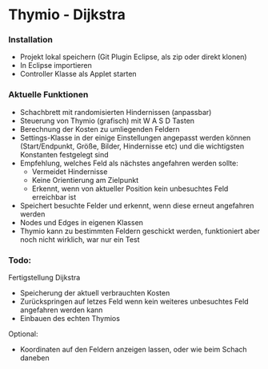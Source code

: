 # Thymio - Dijkstra

### Installation
* Projekt lokal speichern (Git Plugin Eclipse, als zip oder direkt klonen)
* In Eclipse importieren
* Controller Klasse als Applet starten

### Aktuelle Funktionen

   - Schachbrett mit randomisierten Hindernissen (anpassbar)
   - Steuerung von Thymio (grafisch) mit W A S D Tasten
   - Berechnung der Kosten zu umliegenden Feldern
   - Settings-Klasse in der einige Einstellungen angepasst werden können (Start/Endpunkt, Größe, Bilder, Hindernisse etc) und die wichtigsten Konstanten festgelegt sind
   - Empfehlung, welches Feld als nächstes angefahren werden sollte:
       - Vermeidet Hindernisse
       - Keine Orientierung am Zielpunkt
       - Erkennt, wenn von aktueller Position kein unbesuchtes Feld erreichbar ist
   - Speichert besuchte Felder und erkennt, wenn diese erneut angefahren werden
   - Nodes und Edges in eigenen Klassen
   - Thymio kann zu bestimmten Feldern geschickt werden, funktioniert aber noch nicht wirklich, war nur ein Test

### Todo:
Fertigstellung Dijkstra
  - Speicherung der aktuell verbrauchten Kosten
  - Zurückspringen auf letzes Feld wenn kein weiteres unbesuchtes Feld angefahren werden kann
  - Einbauen des echten Thymios

Optional:
- Koordinaten auf den Feldern anzeigen lassen, oder wie beim Schach daneben

